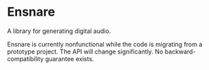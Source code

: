 # Ensnare

A library for generating digital audio.

Ensnare is currently nonfunctional while the code is migrating from a prototype
project. The API will change significantly. No backward-compatibility guarantee
exists.
